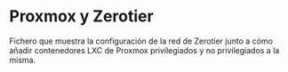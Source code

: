 # Proxmox y Zerotier

Fichero que muestra la configuración de la red de Zerotier junto a cómo añadir contenedores LXC de Proxmox privilegiados y no privilegiados a la misma.